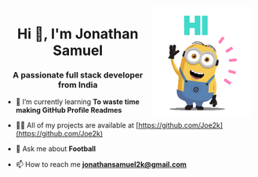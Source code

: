 <img align="right" height="225" src="004b173f6e3d6843df10114e087f30a8.gif">
<h1 align="center">Hi 👋, I'm Jonathan Samuel</h1>
<h3 align="center">A passionate full stack developer from India</h3>

<p style="float:left;">

- 🌱 I’m currently learning **To waste time making GitHub Profile Readmes**

- 👨‍💻 All of my projects are available at [https://github.com/Joe2k](https://github.com/Joe2k)

- 💬 Ask me about **Football**

- 📫 How to reach me **jonathansamuel2k@gmail.com**
</p>
